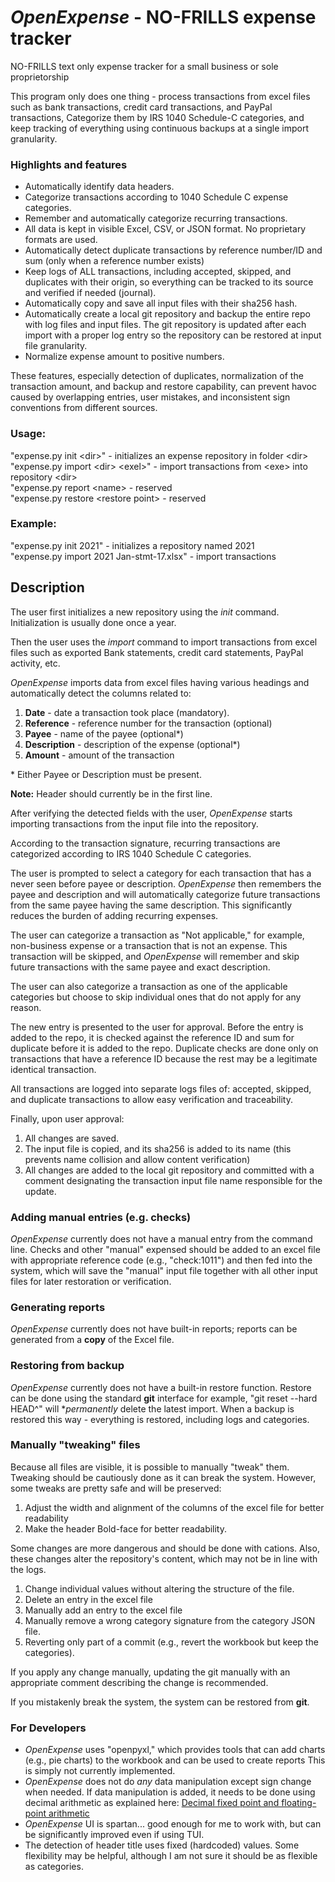 # *OpenExpense* - NO-FRILLS expense tracker

NO-FRILLS text only expense tracker for a small business or sole proprietorship

This program only does one thing - process transactions from excel files
such as bank transactions, credit card transactions, and PayPal transactions,
Categorize them by IRS 1040 Schedule-C categories, and keep tracking of everything 
using continuous backups at a single import granularity.


### Highlights and features
- Automatically identify data headers.
- Categorize transactions according to 1040 Schedule C expense categories.
- Remember and automatically categorize recurring transactions.
- All data is kept in visible Excel, CSV, or JSON format. No proprietary formats are used.
- Automatically detect duplicate transactions by reference number/ID and sum (only when a reference number exists)
- Keep logs of ALL transactions, including accepted, skipped, and duplicates with their origin, so everything can be tracked to its source and verified if needed (journal).
- Automatically copy and save all input files with their sha256 hash.
- Automatically create a local git repository and backup the entire repo with log files and input files. The git repository is updated after each import with a proper log entry so the repository can be restored at input file granularity.
- Normalize expense amount to positive numbers.

These features, especially detection of duplicates, normalization of the transaction amount, and backup and restore capability, can prevent havoc caused by overlapping entries, user mistakes, and inconsistent sign conventions from different sources.


### Usage:
"expense.py init \<dir\>"               - initializes an expense repository in folder \<dir\>\
        "expense.py import \<dir\> \<exel\>"    - import transactions from \<exe\> into repository \<dir\>\
        "expense.py report \<name\>             - reserved\
        "expense.py restore \<restore point\>   - reserved

### Example:
"expense.py init 2021"                      - initializes a repository named 2021\
         "expense.py import 2021 Jan-stmt-17.xlsx"   - import transactions

## Description
The user first initializes a new repository using the *init* command. Initialization is usually done once a year.

Then the user uses the *import* command to import transactions from excel files such as exported Bank statements, credit card statements, PayPal activity, etc.

*OpenExpense* imports data from excel files having various headings and automatically detect the columns related to:
1. **Date**  - date a transaction took place (mandatory).
2. **Reference** - reference number for the transaction (optional)
3. **Payee** - name of the payee (optional*)
4. **Description** - description of the expense (optional*)
5. **Amount** - amount of the transaction

\* Either Payee or Description must be present.

**Note:** Header should currently be in the first line. 

After verifying the detected fields with the user, *OpenExpense* starts importing transactions from the input file into the repository.

According to the transaction signature, recurring transactions are categorized according to IRS 1040 Schedule C categories.

The user is prompted to select a category for each transaction that has a never seen before payee or description. *OpenExpense* then remembers the payee and description and will automatically categorize future transactions from the same payee having the same description. This significantly reduces the burden of adding recurring expenses.

The user can categorize a transaction as "Not applicable," for example, non-business expense or a transaction that is not an expense. This transaction will be skipped, and *OpenExpense* will remember and skip future transactions with the same payee and exact description.

The user can also categorize a transaction as one of the applicable categories but choose to skip individual ones that do not apply for any reason.

The new entry is presented to the user for approval. Before the entry is added to the repo, it is checked against the reference ID and sum for duplicate before it is added to the repo. Duplicate checks are done only on transactions that have a reference ID because the rest
may be a legitimate identical transaction.

All transactions are logged into separate logs files of: accepted, skipped, and duplicate transactions to allow easy verification and traceability.

Finally, upon user approval:
1. All changes are saved.
2. The input file is copied, and its sha256 is added to its name (this prevents name collision and allow content verification)
3. All changes are added to the local git repository and committed with a comment designating the transaction input file name responsible for the update.

### Adding manual entries (e.g. checks)
*OpenExpense* currently does not have a manual entry from the command line. Checks and other "manual" expensed should be added to an excel file with appropriate reference code (e.g., "check:1011") and then fed into the system, which will save the "manual" input file together with all other input files for later restoration or verification.

### Generating reports
*OpenExpense* currently does not have built-in reports; reports can be generated from a **copy** of the Excel file.

### Restoring from backup
*OpenExpense* currently does not have a built-in restore function. Restore can be done using the standard **git** interface
for example, "git reset --hard HEAD^" will **permanently* delete the latest import. When a backup is restored this way - everything
is restored, including logs and categories.

### Manually "tweaking" files
Because all files are visible, it is possible to manually "tweak" them. Tweaking should be cautiously done as it can break the system. However, some tweaks are pretty safe and will be preserved:
1. Adjust the width and alignment of the columns of the excel file for better readability
2. Make the header Bold-face for better readability.

Some changes are more dangerous and should be done with cations. Also, these changes alter the repository's content, which may not be in line with the logs. 

1. Change individual values without altering the structure of the file.
2. Delete an entry in the excel file
3. Manually add an entry to the excel file
4. Manually remove a wrong category signature from the category JSON file.
5. Reverting only part of a commit (e.g., revert the workbook but keep the categories).

If you apply any change manually, updating the git manually with an appropriate comment describing the change is recommended.

If you mistakenly break the system, the system can be restored from **git**.

### For Developers
- *OpenExpense* uses "openpyxl," which provides tools that can add charts (e.g., pie charts) to the workbook and can be used to create reports
   This is simply not currently implemented.
- *OpenExpense* does not do *any* data manipulation except sign change when needed. If data manipulation is added, it needs to be done using decimal arithmetic as explained here: [Decimal fixed point and floating-point arithmetic](https://docs.python.org/3/library/decimal.html)
- *OpenExpense* UI is spartan... good enough for me to work with, but can be significantly improved even if using TUI.
- The detection of header title uses fixed (hardcoded) values. Some flexibility may be helpful, although I am not sure it should be as flexible as categories.

